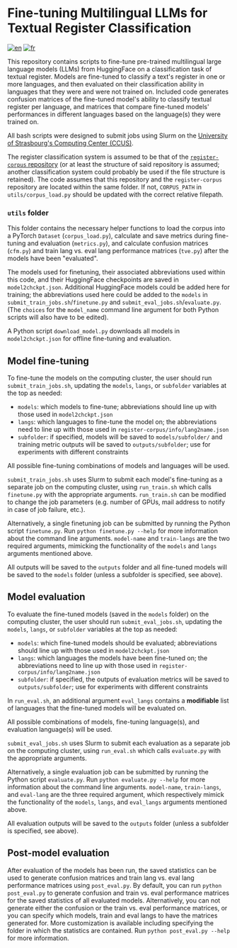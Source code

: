 # Fine-tuning Multilingual LLMs for Textual Register Classification
[![en](https://img.shields.io/badge/lang-en-red.svg)](https://github.com/ahar7911/register-finetuning/blob/master/README.md)
[![fr](https://img.shields.io/badge/lang-fr-blue.svg)](https://github.com/ahar7911/register-finetuning/blob/master/README.fr.md)

This repository contains scripts to fine-tune pre-trained multilingual large language models (LLMs) from HuggingFace on a classification task of textual register. Models are fine-tuned to classify a text's register in one or more languages, and then evaluated on their classification ability in languages that they were and were not trained on. Included code generates confusion matrices of the fine-tuned model's ability to classify textual register per language, and matrices that compare fine-tuned models' performances in different languages based on the language(s) they were trained on.

All bash scripts were designed to submit jobs using Slurm on the [University of Strasbourg's Computing Center (CCUS)](https://hpc.pages.unistra.fr/).

The register classification system is assumed to be that of the [`register-corpus` repository](https://github.com/ahar7911/register-corpus) (or at least the structure of said repository is assumed; another classification system could probably be used if the file structure is retained). The code assumes that this repository and the `register-corpus` repository are located within the same folder. If not, `CORPUS_PATH` in `utils/corpus_load.py` should be updated with the correct relative filepath.

### `utils` folder

This folder contains the necessary helper functions to load the corpus into a PyTorch `Dataset` (`corpus_load.py`), calculate and save metrics during fine-tuning and evaluation (`metrics.py`), and calculate confusion matrices (`cfm.py`) and train lang vs. eval lang performance matrices (`tve.py`) after the models have been "evaluated".

The models used for finetuning, their associated abbreviations used within this code, and their HuggingFace checkpoints are saved in `model2chckpt.json`. Additional HuggingFace models could be added here for training; the abbreviations used here could be added to the `models` in `submit_train_jobs.sh`/`finetune.py` and `submit_eval_jobs.sh`/`evaluate.py`. (The `choices` for the `model_name` command line argument for both Python scripts will also have to be edited).

A Python script `download_model.py` downloads all models in `model2chckpt.json` for offline fine-tuning and evaluation.

## Model fine-tuning

To fine-tune the models on the computing cluster, the user should run `submit_train_jobs.sh`, updating the `models`, `langs`, or `subfolder` variables at the top as needed:
 - `models`: which models to fine-tune; abbreviations should line up with those used in `model2chckpt.json`
 - `langs`: which languages to fine-tune the model on; the abbreviations need to line up with those used in `register-corpus/info/lang2name.json`
 - `subfolder`: if specified, models will be saved to `models/subfolder/` and training metric outputs will be saved to `outputs/subfolder`; use for experiments with different constraints

All possible fine-tuning combinations of models and languages will be used.

`submit_train_jobs.sh` uses Slurm to submit each model's fine-tuning as a separate job on the computing cluster, using `run_train.sh` which calls `finetune.py` with the appropriate arguments. `run_train.sh` can be modified to change the job parameters (e.g. number of GPUs, mail address to notify in case of job failure, etc.).


Alternatively, a single finetuning job can be submitted by running the Python script `finetune.py`. Run `python finetune.py --help` for more information about the command line arguments. `model-name` and `train-langs` are the two required arguments, mimicking the functionality of the `models` and `langs` arguments mentioned above.


All outputs will be saved to the `outputs` folder and all fine-tuned models will be saved to the `models` folder (unless a subfolder is specified, see above).

## Model evaluation

To evaluate the fine-tuned models (saved in the `models` folder) on the computing cluster, the user should run `submit_eval_jobs.sh`, updating the `models`, `langs`, or `subfolder` variables at the top as needed:
 - `models`: which fine-tuned models should be evaluated; abbreviations should line up with those used in `model2chckpt.json`
 - `langs`: which languages the models have been fine-tuned on; the abbreviations need to line up with those used in `register-corpus/info/lang2name.json`
 - `subfolder`: if specified, the outputs of evaluation metrics will be saved to `outputs/subfolder`; use for experiments with different constraints

In `run_eval.sh`, an additional argument `eval_langs` contains a **modifiable** list of languages that the fine-tuned models will be evaluated on.

All possible combinations of models, fine-tuning language(s), and evaluation language(s) will be used.

`submit_eval_jobs.sh` uses Slurm to submit each evaluation as a separate job on the computing cluster, using `run_eval.sh` which calls `evaluate.py` with the appropriate arguments. 


Alternatively, a single evaluation job can be submitted by running the Python script `evaluate.py`. Run `python evaluate.py --help` for more information about the command line arguments. `model-name`, `train-langs`, and `eval-lang` are the three required argument, which respectively mimick the functionality of the `models`, `langs`, and `eval_langs` arguments mentioned above.


All evaluation outputs will be saved to the `outputs` folder (unless a subfolder is specified, see above).

## Post-model evaluation

After evaluation of the models has been run, the saved statistics can be used to generate confusion matrices and train lang vs. eval lang performance matrices using `post_eval.py`. By default, you can run `python post_eval.py` to generate confusion and train vs. eval performance matrices for the saved statistics of all evaluated models. Alternatively, you can not generate either the confusion or the train vs. eval performance matrices, or you can specify which models, train and eval langs to have the matrices generated for. More customization is available including specifying the folder in which the statistics are contained. Run `python post_eval.py --help` for more information.